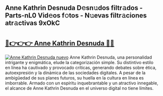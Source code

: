 ## Anne Kathrin Desnuda D𝚎sn𝚞dos filtr𝚊dos - Parts-nL0 Vid𝚎os f𝚘tos - N𝚞evas filtr𝚊ciones atr𝚊ctivas 9xOkC

# <h2><a href="http://mb6l88.tromn.icu/?c=Anne+Kathrin+Desnuda">🔗👉👉👉 Anne Kathrin Desnuda 🔗🔗</a></h2>

[![Anne Kathrin Desnuda nuevo](https://i.imgur.com/pEAQMta.gif)](http://mb6l88.tromn.icu/?c=Anne+Kathrin+Desnuda)
Anne Kathrin Desnuda, una personalidad intrigante y enigmática, elude la categorización simple. Su distintivo estilo en línea ha cautivado y provocado críticas, generando debates sobre ética, autoexpresión y la dinámica de las sociedades digitales. A pesar de la ambigüedad de sus planes futuros, su huella en la cultura en línea es imborrable. Armado con un espíritu inquebrantable y un atractivo innegable, el alcance de Anne Kathrin Desnuda en el universo digital no tiene límites.
